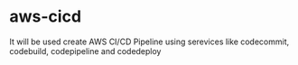 # aws-cicd
It will be used create AWS CI/CD Pipeline using serevices like codecommit, codebuild, codepipeline and codedeploy
